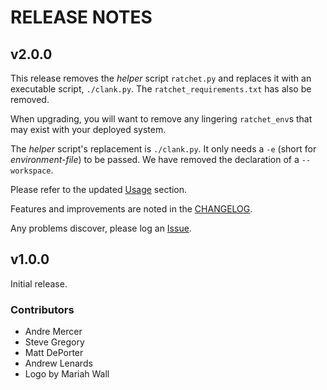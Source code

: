 # RELEASE NOTES

## v2.0.0

This release removes the _helper_ script `ratchet.py` and replaces it with an executable script, `./clank.py`. The `ratchet_requirements.txt` has also be removed.

When upgrading, you will want to remove any lingering `ratchet_env`s that may exist with your deployed system.

The _helper_ script's replacement is `./clank.py`. It only needs a `-e` (short for _environment-file_) to be passed. We have removed the declaration of a `--workspace`.

Please refer to the updated [Usage](README.md#usage) section.

Features and improvements are noted in the [CHANGELOG](CHANGELOG.md).

Any problems discover, please log an [Issue](https://github.com/CyVerse/clank/issues).

## v1.0.0

Initial release.

### Contributors
- Andre Mercer
- Steve Gregory
- Matt DePorter
- Andrew Lenards
- Logo by Mariah Wall
